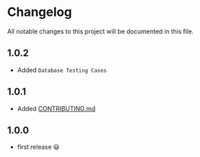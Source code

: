 # Changelog

All notable changes to this project will be documented in this file.

## 1.0.2
-   Added `Database Testing Cases`

## 1.0.1
-   Added [CONTRIBUTING.md](CONTRIBUTING.md)

## 1.0.0
-   first release 😃